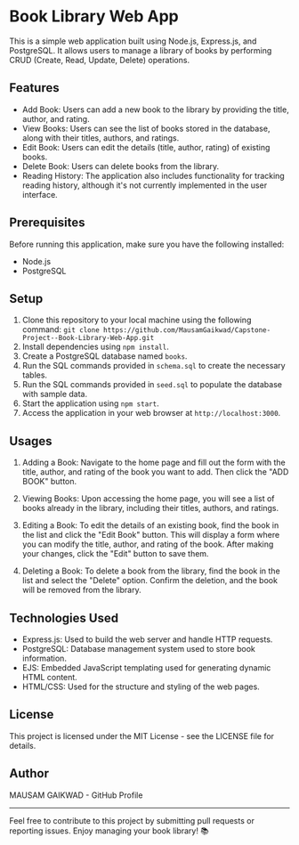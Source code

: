 # Book Library Web App
This is a simple web application built using Node.js, Express.js, and PostgreSQL. It allows users to manage a library of books by performing CRUD (Create, Read, Update, Delete) operations.

## Features
* Add Book: Users can add a new book to the library by providing the title, author, and rating.
* View Books: Users can see the list of books stored in the database, along with their titles, authors, and ratings.
* Edit Book: Users can edit the details (title, author, rating) of existing books.
* Delete Book: Users can delete books from the library.
* Reading History: The application also includes functionality for tracking reading history, although it's not currently implemented in the user interface.
## Prerequisites
Before running this application, make sure you have the following installed:

* Node.js
* PostgreSQL
## Setup
1. Clone this repository to your local machine using the following command:
   ```git clone https://github.com/MausamGaikwad/Capstone-Project--Book-Library-Web-App.git```
2. Install dependencies using ```npm install```.
3. Create a PostgreSQL database named ```books```.
4. Run the SQL commands provided in ```schema.sql``` to create the necessary tables.
5. Run the SQL commands provided in ```seed.sql``` to populate the database with sample data.
6. Start the application using ```npm start```.
7. Access the application in your web browser at ```http://localhost:3000```.
## Usages
1. Adding a Book: Navigate to the home page and fill out the form with the title, author, and rating of the book you want to add. Then click the "ADD BOOK" button.

2. Viewing Books: Upon accessing the home page, you will see a list of books already in the library, including their titles, authors, and ratings.

3. Editing a Book: To edit the details of an existing book, find the book in the list and click the "Edit Book" button. This will display a form where you can modify the title, author, and rating of the book. After making your changes, click the "Edit" button to save them.

4. Deleting a Book: To delete a book from the library, find the book in the list and select the "Delete" option. Confirm the deletion, and the book will be removed from the library.

## Technologies Used
* Express.js: Used to build the web server and handle HTTP requests.
* PostgreSQL: Database management system used to store book information.
* EJS: Embedded JavaScript templating used for generating dynamic HTML content.
* HTML/CSS: Used for the structure and styling of the web pages.

## License
This project is licensed under the MIT License - see the LICENSE file for details.

## Author
MAUSAM GAIKWAD - GitHub Profile

--- 

Feel free to contribute to this project by submitting pull requests or reporting issues. Enjoy managing your book library! 📚

